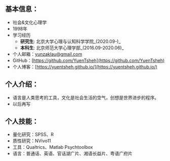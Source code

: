 ## 基本信息：

- 社会&文化心理学
- 1998年
- 学习经历
  - **研究生**: 北京大学心理与认知科学学院_(2020.09-)_
  - **本科生**: 北京师范大学心理学部_(2016.09-2020.06)_
- 个人邮箱：yunzaklau@gmail.com
- GitHub：[https://github.com/YuenTsheh](https://github.com/YuenTsheh)
- 个人博客：[https://yuentsheh.github.io/](https://yuentsheh.github.io/)



## 个人介绍：

- 语言是人类思考的工具，文化是社会生活的空气，创想是世界进步的程序。
- 以后再写



## 个人技能：

- 量化研究：SPSS、R
- 质性研究：NVivo11
- 工具：Qualtrics、Matlab Psychtoolbox
- 语言：普通话、英语、官话湖广片、湘语长益片、粤语广府片





<!-- > 微信请点击页尾或者右侧个人小卡片 -->
